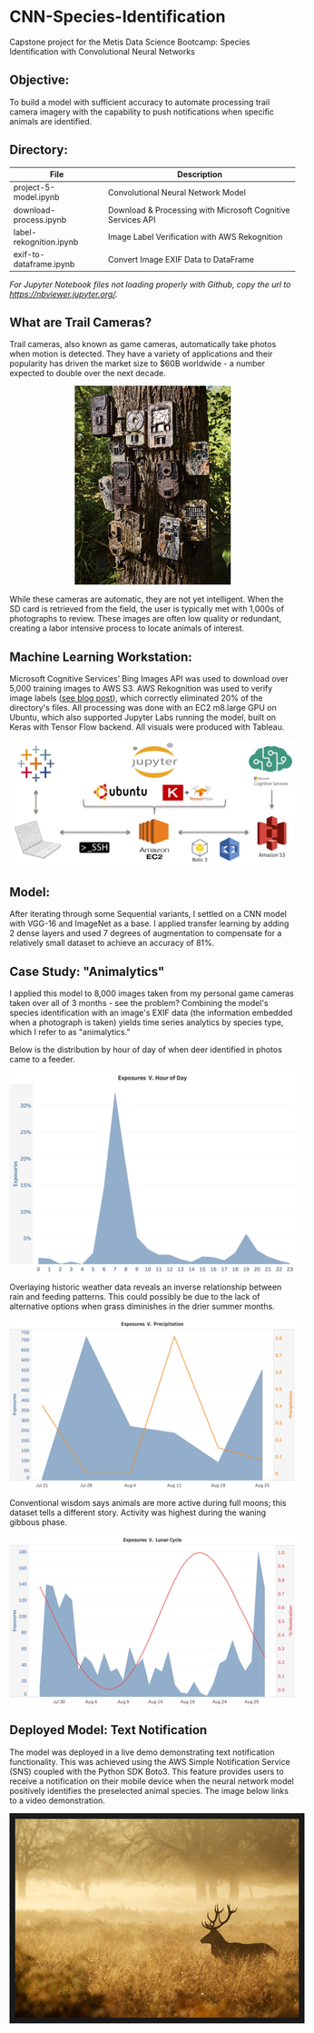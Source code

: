 # CNN-Species-Identification
Capstone project for the Metis Data Science Bootcamp: Species Identification with Convolutional Neural Networks

## Objective:

To build a model with sufficient accuracy to automate processing trail camera imagery with the capability to push notifications when specific animals are identified.

## Directory:

| File                    | Description                                                  |
|-------------------------|--------------------------------------------------------------|
| project-5-model.ipynb   | Convolutional Neural Network Model                           |
| download-process.ipynb  | Download & Processing with Microsoft Cognitive Services API  |
| label-rekognition.ipynb | Image Label Verification with AWS Rekognition                |
| exif-to-dataframe.ipynb | Convert Image EXIF Data to DataFrame                         |

*For Jupyter Notebook files not loading properly with Github, copy the url to https://nbviewer.jupyter.org/.*

## What are Trail Cameras?

Trail cameras, also known as game cameras, automatically take photos when motion is detected. They have a variety of applications and 
their popularity has driven the market size to $60B worldwide - a number expected to double over the next decade. 

<p align = center>
<img src="https://github.com/rwmyers46/CNN-species-identification/blob/master/images/game_cams.jpeg" width="275" height="350">
</p>
<p>
While these cameras are automatic, they are not yet intelligent. When the SD card is retrieved from the field, the user is typically met with 1,000s of photographs to review. These images are often low quality or redundant, creating a labor intensive process to locate animals of interest.
</p>

## Machine Learning Workstation:

Microsoft Cognitive Services’ Bing Images API was used to download over 5,000 training images to AWS S3. AWS Rekognition was used to verify image labels ([see blog post](https://rwmyers46.github.io/verify-labels-rekognition/)), which correctly eliminated 20% of the directory's files. All processing was done with an EC2 m8.large GPU on Ubuntu, which also supported Jupyter Labs running the model, built on Keras with Tensor Flow backend. All visuals were produced with Tableau.

![alt text](https://github.com/rwmyers46/CNN-species-identification/blob/master/images/dl-workstation.jpg)

## Model:

After iterating through some Sequential variants, I settled on a CNN model with VGG-16 and ImageNet as a base. I applied transfer learning by adding 2 dense layers and used 7 degrees of augmentation to compensate for a relatively small dataset to achieve an accuracy of 81%.

## Case Study: "Animalytics"

I applied this model to 8,000 images taken from my personal game cameras taken over all of 3 months - see the problem? Combining the model's species identification with an image's EXIF data (the information embedded when a photograph is taken) yields time series analytics by species type, which I refer to as "animalytics."

Below is the distribution by hour of day of when deer identified in photos came to a feeder.

![alt text](https://github.com/rwmyers46/CNN-species-identification/blob/master/images/exp-hour.png)

Overlaying historic weather data reveals an inverse relationship between rain and feeding patterns. This could possibly be due to the lack of alternative options when grass diminishes in the drier summer months.

![alt text](https://github.com/rwmyers46/CNN-species-identification/blob/master/images/rain-exp2.png)

Conventional wisdom says animals are more active during full moons; this dataset tells a different story. Activity was highest during the waning gibbous phase.

![alt text](https://github.com/rwmyers46/CNN-species-identification/blob/master/images/lunar2.png)

## Deployed Model: Text Notification

The model was deployed in a live demo demonstrating text notification functionality. This was achieved using the AWS Simple Notification Service (SNS) coupled with the Python SDK Boto3. This feature provides users to receive a notification on their mobile device when the neural network model positively identifies the preselected animal species. The image below links to a video demonstration.

<p align = center>
<a href="https://github.com/rwmyers46/CNN-Species-Identification/blob/master/images/p5-vid-2.mov" target="_blank"><img src="https://github.com/rwmyers46/CNN-Species-Identification/blob/master/images/deer_majestic.jpg" 
alt="Texting functionality video" width="500" height="350" border="10" /></a>
<p>
